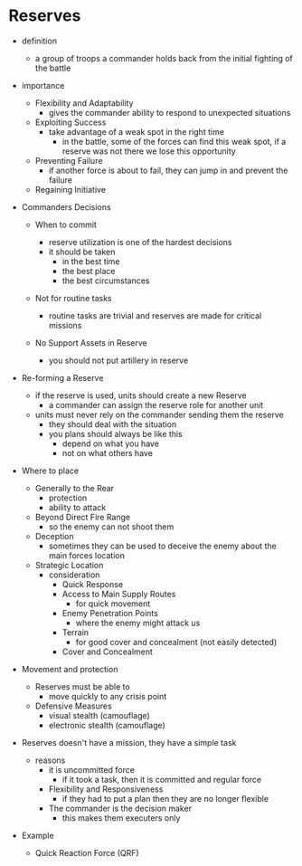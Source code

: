 # Reserves

* definition
    * a group of troops a commander holds back from the initial fighting of the battle

* importance
    * Flexibility and Adaptability
        * gives the commander ability to respond to unexpected situations
    * Exploiting Success
        * take advantage of a weak spot in the right time
            * in the battle, some of the forces can find this weak spot, if a reserve was not there we lose this opportunity
    * Preventing Failure
        * if another force is about to fail, they can jump in and prevent the failure
    * Regaining Initiative
    
* Commanders Decisions
    * When to commit
        * reserve utilization is one of the hardest decisions
        * it should be taken
            * in the best time
            * the best place
            * the best circumstances

    * Not for routine tasks
        * routine tasks are trivial and reserves are made for critical missions
    * No Support Assets in Reserve
        * you should not put artillery in reserve

* Re-forming a Reserve
    * if the reserve is used, units should create a new Reserve
        * a commander can assign the reserve role for another unit
    * units must never rely on the commander sending them the reserve
        * they should deal with the situation
        * you plans should always be like this
            * depend on what you have
            * not on what others have

* Where to place
    * Generally to the Rear
        * protection
        * ability to attack
    * Beyond Direct Fire Range
        * so the enemy can not shoot them
    * Deception
        * sometimes they can be used to deceive the enemy about the main forces location
    * Strategic Location
        * consideration
            * Quick Response
            * Access to Main Supply Routes
                * for quick movement
            * Enemy Penetration Points
                * where the enemy might attack us
            * Terrain
                * for good cover and concealment (not easily detected)
            * Cover and Concealment

* Movement and protection
    * Reserves must be able to
        * move quickly to any crisis point
    * Defensive Measures
        * visual stealth (camouflage)
        * electronic stealth (camouflage)

* Reserves doesn't have a mission, they have a simple task
    * reasons
        * it is uncommitted force
            * if it took a task, then it is committed and regular force
        * Flexibility and Responsiveness
            * if they had to put a plan then they are no longer flexible
        * The commander is the decision maker
            * this makes them executers only

* Example
    * Quick Reaction Force (QRF) 